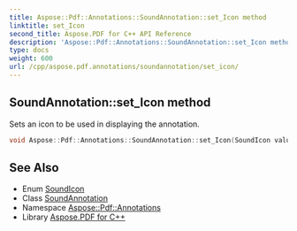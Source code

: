 ```yaml
---
title: Aspose::Pdf::Annotations::SoundAnnotation::set_Icon method
linktitle: set_Icon
second_title: Aspose.PDF for C++ API Reference
description: 'Aspose::Pdf::Annotations::SoundAnnotation::set_Icon method. Sets an icon to be used in displaying the annotation in C++.'
type: docs
weight: 600
url: /cpp/aspose.pdf.annotations/soundannotation/set_icon/
---
```

## SoundAnnotation::set_Icon method


Sets an icon to be used in displaying the annotation.

```cpp
void Aspose::Pdf::Annotations::SoundAnnotation::set_Icon(SoundIcon value)
```

## See Also

* Enum [SoundIcon](../../soundicon/)
* Class [SoundAnnotation](../)
* Namespace [Aspose::Pdf::Annotations](../../)
* Library [Aspose.PDF for C++](../../../)
